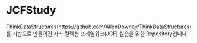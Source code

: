 # JCFStudy
ThinkDataStructures(https://github.com/AllenDowney/ThinkDataStructures)를 기반으로 만들어진
자바 컬렉션 프레임워크(JCF) 실습을 위한 Repository입니다.
